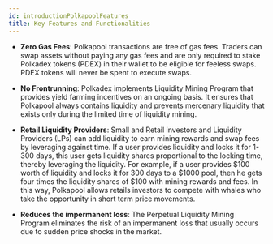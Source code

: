 ```yaml
---
id: introductionPolkapoolFeatures
title: Key Features and Functionalities
---
```


* **Zero Gas Fees**: Polkapool transactions are free of gas fees. Traders can swap assets without paying any gas fees and are only required to stake Polkadex tokens (PDEX) in their wallet to be eligible for feeless swaps. PDEX tokens will never be spent to execute swaps.

* **No Frontrunning**: Polkadex implements Liquidity Mining Program that provides yield farming incentives on an ongoing basis. It ensures that Polkapool always contains liquidity and prevents mercenary liquidity that exists only during the limited time of liquidity mining.

* **Retail Liquidity Providers**: Small and Retail investors and Liquidity Providers (LPs) can add liquidity to earn mining rewards and swap fees by leveraging against time. If a user provides liquidity and locks it for 1-300 days, this user gets liquidity shares proportional to the locking time, thereby leveraging the liquidity. For example, if a user provides $100 worth of liquidity and locks it for 300 days to a $1000 pool, then he gets four times the liquidity shares of $100 with mining rewards and fees. In this way, Polkapool allows retails investors to compete with whales who take the opportunity in short term price movements.

* **Reduces the impermanent loss**: The Perpetual Liquidity Mining Program eliminates the risk of an impermanent loss that usually occurs due to sudden price shocks in the market.